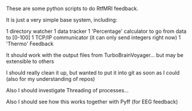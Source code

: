 These are some python scripts to do RtfMRI feedback.

It is just a very simple base system, including:

1 directory watcher
1 data tracker
1 'Percentage' calculator to go from data to [0-100]
1 TCP/IP communicator (it can only send integers right now)
1 'Thermo' Feedback

It should work with the output files from TurboBrainVoyager... but may be extensible to others

I should really clean it up, but wanted to put it into git as soon as I could (also for my understanding of repos)

Also I should investigate Threading of processes...

Also I should see how this works together with Pyff (for EEG feedback)

